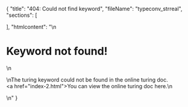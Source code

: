 {
  "title": "404: Could not find keyword",
  "fileName": "typeconv_strreal",
  "sections": [

  ],
  "htmlcontent": "\n<h1>Keyword not found!</h1>\n<p>\nThe turing keyword could not be found in the online turing doc.<br><a href=\"index-2.html\">You can view the online turing doc here.</a>\n</p>\n"
}
